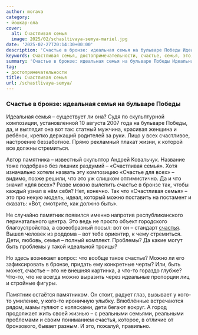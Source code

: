```yaml
---
author: morava
category:
- йошкар-ола
cover:
  alt: Счастливая семья
  image: 2025/02/schasltivaya-semya-mariel.jpg
date: '2025-02-27T20:14:30+00:00'
description: 'Счастье в бронзе: идеальная семья на бульваре Победы Идеальная семья – существует ли она? Судя по скульптурной композиции, установленной 10 августа 2007...'
keywords: Счастливая семья, достопримечательности, счастье, семья, это, бронзе, идеальная, бульваре, победы, стремиться, счастливая, памятник, счастья, дети, проблемы, кого, реальными
summary: 'Счастье в бронзе: идеальная семья на бульваре Победы Идеальная семья – существует ли она? Судя по скульптурной композиции, установленной 10 августа 2007...'
tag:
- достопримечательности
title: Счастливая семья
url: /schastlivaya-semya/
---
```


### Счастье в бронзе: идеальная семья на бульваре Победы

Идеальная семья – существует ли она? Судя по скульптурной композиции, установленной 10 августа 2007 года на бульваре Победы, да, и выглядит она вот так: статный мужчина, красивая женщина и ребёнок, крепко держащий родителей за руки. Лицо у всех счастливое, настроение беззаботное. Прямо рекламный плакат жизни, к которой все должны стремиться.

Автор памятника – известный скульптор Андрей Ковальчук. Название тоже подобрано без лишних раздумий – «Счастливая семья». Хотя изначально хотели назвать эту композицию «Счастье для всех» – видимо, позже решили, что это уж слишком оптимистично. Да и что значит «для всех»? Разве можно вылепить счастье в бронзе так, чтобы каждый узнал в нём себя? Нет, конечно. Так что «Счастливая семья» – это про некую модель, идеал, который можно поставить на постамент и сказать: «Вот, смотрите, как должно быть».

Не случайно памятник появился именно напротив республиканского перинатального центра. Это ведь не просто объект городского благоустройства, а своеобразный посыл: вот он – стандарт [счастья](/mother-and-child/). Вышел человек из роддома – вот тебе ориентир, к чему стремиться. Дети, любовь, семья – полный комплект. Проблемы? Да какие могут быть проблемы у такой идеальной троицы?

Но здесь возникает вопрос: что вообще такое счастье? Можно ли его зафиксировать в бронзе, придать ему конкретные черты? Или, быть может, счастье – это не внешняя картинка, а что-то гораздо глубже? Что-то, что не всегда можно выразить через идеальные пропорции лиц и стройные фигуры.

Памятник остаётся памятником. Он стоит, радует глаз, вызывает у кого-то умиление, у кого-то ироничную улыбку. Влюблённые встречаются рядом, мамы гуляют с колясками, дети бегают вокруг. А город продолжает жить своей жизнью – с реальными семьями, реальными проблемами и своим пониманием счастья, которое, в отличие от бронзового, бывает разным. И это, пожалуй, правильно.
